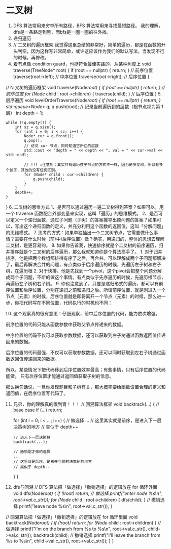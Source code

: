 # 二叉树

1. DFS 算法常用来穷举所有路径，BFS 算法常用来寻找最短路径。 我的理解，dfs是一条路走到黑，而bfs是一圈一圈的往外找。
2. 递归遍历
3. // 二叉树的遍历框架 我觉得这里总结的非常好，简单的遍历，都是在函数的开头判空，因为这样写非常简单，或许这应该作为我们的默认写法，当发现不行的时候，再修改。
4. 着有点像 condition guard，也挺符合最佳实践的，从某种角度上
void traverse(TreeNode* root) {
    if (root == nullptr) {
        return;
    }
    // 前序位置
    traverse(root->left);
    // 中序位置
    traverse(root->right);
    // 后序位置
}

// N 叉树的遍历框架
void traverse(Node*root) {
    if (root == nullptr) {
        return;
    }
    // 前序位置
    for (Node* child : root->children) {
        traverse(child);
    }
    // 后序位置
}
5. 层序遍历
void levelOrderTraverse(Node*root) {
    if (root == nullptr) {
        return;
    }
    std::queue<Node*> q;
    q.push(root);
    // 记录当前遍历到的层数（根节点视为第 1 层）
    int depth = 1;

    while (!q.empty()) {
        int sz = q.size();
        for (int i = 0; i < sz; i++) {
            Node* cur = q.front();
            q.pop();
            // 访问 cur 节点，同时知道它所在的层数
            std::cout << "depth = " << depth << ", val = " << cur->val << std::endl;

            // !!! ⚠️注意到：其实只有遍历孩子节点的方式不一样，因为是多叉树，所以有多个孩子，其他的没有任何区别。
            for (Node* child : cur->children) {
                q.push(child);
            }
        }
        depth++;
    }
}
6. 二叉树的思维方式
    1、是否可以通过遍历一遍二叉树得到答案？如果可以，用一个 traverse 函数配合外部变量来实现，这叫「遍历」的思维模式。
    2、是否可以定义一个递归函数，通过子问题（子树）的答案推导出原问题的答案？如果可以，写出这个递归函数的定义，并充分利用这个函数的返回值，这叫「分解问题」的思维模式。
7. 思考的方式：如果单独抽出一个二叉树节点，它需要做什么事情？需要在什么时候（前/中/后序位置）做？确实，用递归的，整体的思想去理解二叉树，是更容易的。
8. 如果你告诉我，快速排序就是个二叉树的前序遍历，归并排序就是个二叉树的后序遍历，那么我就知道你是个算法高手了。
    1. 对于归并排序，他是把两个数组都排得有序了之后，再合并。可以理解成两个子问题都解决了，最后再解决合并的问题，有点类似于后序遍历的时候，先遍历左子树和右子树，在遍历根
    2. 对于快排，他是先找到一个pivot，这个pivot会把整个问题分解成两个子问题，不断的做这个事情。有点类似于先序遍历的时候，先遍历根节点，再遍历左子树和右子树。
9. 你也注意到了，只要是递归形式的遍历，都可以有前序位置和后序位置，分别在递归之前和递归之后。所谓前序位置，就是刚进入一个节点（元素）的时候，后序位置就是即将离开一个节点（元素）的时候，那么进一步，你把代码写在不同位置，代码执行的时机也不同：

10. 这个观察真的很有意思：仔细观察，前中后序位置的代码，能力依次增强。

前序位置的代码只能从函数参数中获取父节点传递来的数据。

中序位置的代码不仅可以获取参数数据，还可以获取到左子树通过函数返回值传递回来的数据。

后序位置的代码最强，不仅可以获取参数数据，还可以同时获取到左右子树通过函数返回值传递回来的数据。

所以，某些情况下把代码移到后序位置效率最高；有些事情，只有后序位置的代码能做。
只有后序位置才能通过返回值获取子树的信息。

那么换句话说，一旦你发现题目和子树有关，那大概率要给函数设置合理的定义和返回值，在后序位置写代码了。

11. 兄弟，你的理解真的很到胃！！！
// 回溯算法框架
void backtrack(...) {
    // base case
    if (...) return;

    for (int i = 0; i < ...; i++) {
        // 做选择
        ...
        // 这里其实就是前序，是进入下一层决策树的地方
        // 类似于 depth++

        // 进入下一层决策树
        backtrack(...);

        // 撤销刚才做的选择
        ...
        // 这里就是后序，是离开当前的决策树的地方
        // 类似于 depth--
    }
}

12. dfs与回溯
// DFS 算法把「做选择」「撤销选择」的逻辑放在 for 循环外面
void dfs(Node*root) {
    if (!root) return;
    // 做选择
    printf("enter node %s\n", root->val.c_str());
    for (Node* child : root->children) {
        dfs(child);
    }
    // 撤销选择
    printf("leave node %s\n", root->val.c_str());
}

// 回溯算法把「做选择」「撤销选择」的逻辑放在 for 循环里面
void backtrack(Node*root) {
    if (!root) return;
    for (Node* child : root->children) {
        // 做选择
        printf("I'm on the branch from %s to %s\n", root->val.c_str(), child->val.c_str());
        backtrack(child);
        // 撤销选择
        printf("I'll leave the branch from %s to %s\n", child->val.c_str(), root->val.c_str());
    }
}
